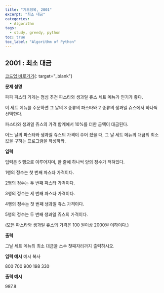 ```yaml
---
title: "기초정복, 2001"
excerpt: "최소 대금"
categories: 
  - Algorithm
tags:
  - study, greedy, python
toc: true
toc_label: "Algorithm of Python"
---
```


## 2001 : 최소 대금
[코드업 바로가기](https://codeup.kr/problem.php?id=2001){: target="_blank"}

**문제 설명**

파파 파스타 가게는 점심 추천 파스타와 생과일 쥬스 세트 메뉴가 인기가 좋다.

이 세트 메뉴를 주문하면 그 날의 3 종류의 파스타와 2 종류의 생과일 쥬스에서 하나씩 선택한다.

파스타와 생과일 쥬스의 가격 합계에서 10%를 더한 금액이 대금된다.

어느 날의 파스타와 생과일 쥬스의 가격이 주어 졌을 때, 그 날 세트 메뉴의 대금의 최소값을 구하는 프로그램을 작성하라.

**입력**

입력은 5 행으로 이루어지며, 한 줄에 하나씩 양의 정수가 적혀있다.

1행의 정수는 첫 번째 파스타 가격이다.

2행의 정수는 두 번째 파스타 가격이다.

3행의 정수는 세 번째 파스타 가격이다.

4행의 정수는 첫 번째 생과일 쥬스 가격이다.

5행의 정수는 두 번째 생과일 쥬스의 가격이다.

(모든 파스타와 생과일 쥬스의 가격은 100 원이상 2000원 이하이다.)

**출력**

그날 세트 메뉴의 최소 대금을 소수 첫째자리까지 출력하시오.



**입력 예시**  예시 복사

800 700 900 198 330

**출력 예시**

987.8